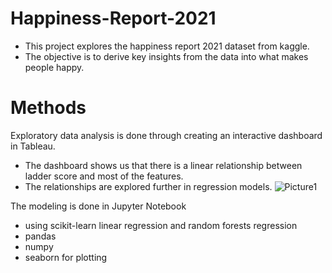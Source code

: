 # Happiness-Report-2021

- This project explores the happiness report 2021 dataset from kaggle. 
- The objective is to derive key insights from the data into what makes people happy.



# Methods
Exploratory data analysis is done through creating an interactive dashboard in Tableau.
- The dashboard shows us that there is a linear relationship between ladder score and most of the features.
- The relationships are explored further in regression models.
![Picture1](https://user-images.githubusercontent.com/66652338/125126241-c64dca80-e0c8-11eb-80c4-ab9f742d7f10.png)

The modeling is done in Jupyter Notebook
- using scikit-learn linear regression and random forests regression
- pandas
- numpy
- seaborn for plotting
